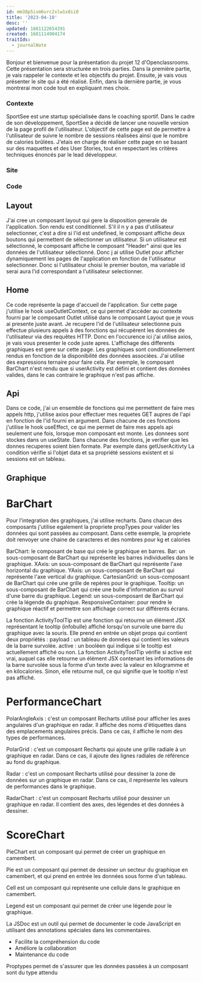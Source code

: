 ```yaml
---
id: mm38p5ism6urc2xlw1x8ii0
title: '2023-04-10'
desc: ''
updated: 1681122654391
created: 1681114904174
traitIds:
  - journalNote
---
```

Bonjour et bienvenue pour la présentation du projet 12 d'Openclassrooms. Cette présentation sera structurée en trois parties. Dans la première partie, je vais rappeler le contexte et les objectifs du projet. Ensuite, je vais vous présenter le site qui a été réalisé. Enfin, dans la dernière partie, je vous montrerai mon code tout en expliquant mes choix.

### Contexte

SportSee est une startup spécialisée dans le coaching sportif. Dans le cadre de son développement, SportSee a décidé de lancer une nouvelle version de la page profil de l'utilisateur. L'objectif de cette page est de permettre à l'utilisateur de suivre le nombre de sessions réalisées ainsi que le nombre de calories brûlées. J'etais en charge de réaliser cette page en se basant sur des maquettes et des User Stories, tout en respectant les critères techniques énoncés par le lead développeur.

### Site

### Code

## Layout
J'ai cree un composant layout qui gere la disposition generale de l'application. Son rendu est conditionnel. S'il il n y a pas d'utilisateur selectionner, c'est a dire si l'id est undefined, le composant affiche deux boutons qui permettent de sélectionner un utilisateur. Si un utilisateur est sélectionné, le composant affiche le composant "Header" ainsi que les données de l'utilisateur sélectionné. Donc j ai utilise Outlet pour afficher dynamiquement les pages de l'application en fonction de l'utilisateur selectionner. Donc si l'utilisateur choisi le premier bouton, ma variable id serai aura l'id correspondant a l'utilisateur selectionner.

## Home
Ce code représente la page d'accueil de l'application. Sur cette page j'utilise le hook useOutletContext, ce qui permet d'accéder au contexte fourni par le composant Outlet utilisé dans le composant Layout que je vous ai presente juste avant. Je recupere l'id de l'utilisateur selectionne puis effectue plusieurs appels à des fonctions qui récupèrent les données de l'utilisateur via des requêtes HTTP. Donc en l'occurence ici j'ai utilise axios, je vais vous presenter le code juste apres. L'affichage des differents graphiques est gere sur cette page. Les graphiques sont conditionnellement rendus en fonction de la disponibilité des données associées. J'ai utilise des expressions ternaire pour faire cela. Par exemple, le composant BarChart n'est rendu que si userActivity est défini et contient des données valides, dans le cas contraire le graphique n'est pas affiche.

## Api
Dans ce code, j'ai un ensemble de fonctions qui me permettent de faire mes appels http, j'utilise axios pour effectuer mes requetes GET aupres de l'api en fonction de l'id fourni en argument. Dans chacune de ces fonctions j'utilise le hook useEffect, ce qui me permet de faire mes appels api seulement une fois, lorsque mon composant est monte. Les donnees sont stockes dans un useState. Dans chacune des fonctions, je verifier que les donnes recuperes soient bien formate. Par exemple dans getUserAcitivty La condition vérifie si l'objet data et sa propriété sessions existent et si sessions est un tableau.

## Graphique

# BarChart
Pour l'integration des graphiques, j'ai utilise recharts.
Dans chacun des composants j'utilise egalement la propriete propTypes pour valider les données qui sont passées au composant. Dans cette exemple, la propriete doit renvoyer une chaine de caracteres et des nombres pour kg et calories

BarChart: le composant de base qui crée le graphique en barres.
Bar: un sous-composant de BarChart qui représente les barres individuelles dans le graphique.
XAxis: un sous-composant de BarChart qui représente l'axe horizontal du graphique.
YAxis: un sous-composant de BarChart qui représente l'axe vertical du graphique.
CartesianGrid: un sous-composant de BarChart qui crée une grille de repères pour le graphique.
Tooltip: un sous-composant de BarChart qui crée une bulle d'information au survol d'une barre du graphique.
Legend: un sous-composant de BarChart qui crée la légende du graphique.
ResponsiveContainer: pour rendre le graphique réactif et permettre son affichage correct sur différents écrans.

La fonction ActivityToolTip est une fonction qui retourne un élément JSX représentant le tooltip (infobulle) affiché lorsqu'on survole une barre du graphique avec la souris. Elle prend en entrée un objet props qui contient deux propriétés :
payload : un tableau de données qui contient les valeurs de la barre survolée.
active : un booléen qui indique si le tooltip est actuellement affiché ou non.
La fonction ActivityToolTip vérifie si active est vrai, auquel cas elle retourne un élément JSX contenant les informations de la barre survolée sous la forme d'un texte avec la valeur en kilogramme et en kilocalories. Sinon, elle retourne null, ce qui signifie que le tooltip n'est pas affiché.

# PerformanceChart
PolarAngleAxis : c'est un composant Recharts utilisé pour afficher les axes angulaires d'un graphique en radar. Il affiche des noms d'étiquettes dans des emplacements angulaires précis. Dans ce cas, il affiche le nom des types de performances.

PolarGrid : c'est un composant Recharts qui ajoute une grille radiale à un graphique en radar. Dans ce cas, il ajoute des lignes radiales de référence au fond du graphique.

Radar : c'est un composant Recharts utilisé pour dessiner la zone de données sur un graphique en radar. Dans ce cas, il représente les valeurs de performances dans le graphique.

RadarChart : c'est un composant Recharts utilisé pour dessiner un graphique en radar. Il contient des axes, des légendes et des données à dessiner.

# ScoreChart
PieChart est un composant qui permet de créer un graphique en camembert.

Pie est un composant qui permet de dessiner un secteur du graphique en camembert, et qui prend en entrée les données sous forme d'un tableau.

Cell est un composant qui représente une cellule dans le graphique en camembert.

Legend est un composant qui permet de créer une légende pour le graphique.

La JSDoc est un outil qui permet de documenter le code JavaScript en utilisant des annotations spéciales dans les commentaires.
- Facilite la compréhension du code
- Améliore la collaboration
- Maintenance du code

Proptypes permet de s'assurer que les données passées à un composant sont du type attendu